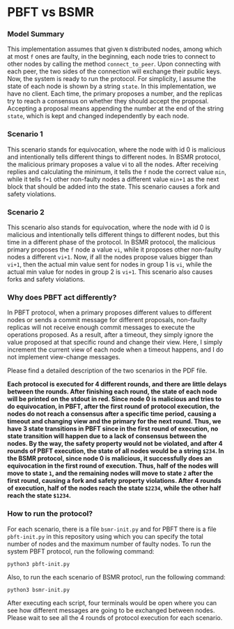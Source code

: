 # PBFT vs BSMR
### Model Summary
This implementation assumes that given `N` distributed nodes, among which at most `f` ones are faulty, in the beginning, each node tries to connect to other nodes by calling the method `connect_to_peer`. Upon connecting with each peer, the two sides of the connection will exchange their public keys. Now, the system is ready to run the protocol. For simplicity, I assume the state of each node is shown by a string `state`. In this implementation, we have no client. Each time, the primary proposes a number, and the replicas try to reach a consensus on whether they should accept the proposal. Accepting a proposal means appending the number at the end of the string `state`, which is kept and changed independently by each node.

### Scenario 1
This scenario stands for equivocation, where the node with id 0 is malicious and intentionally tells different things to different nodes. In BSMR protocol, the malicious primary proposes a value vi to all the nodes. After receiving replies and calculating the minimum, it tells the `f` node the correct value `min`, while it tells `f+1` other non-faulty nodes a different value `min+1` as the next block that should be added into the state. This scenario causes a fork and safety violations. 

### Scenario 2
This scenario also stands for equivocation, where the node with id 0 is malicious and intentionally tells different things to different nodes, but this time in a different phase of the protocol. In BSMR protocol, the malicious primary proposes the `f` node a value `vi`, while it proposes other non-faulty nodes a different `vi+1`. Now, if all the nodes propose values bigger than `vi+1`, then the actual min value sent for nodes in group 1 is `vi`, while the actual min value for nodes in group 2 is `vi+1`. This scenario also causes forks and safety violations.

### Why does PBFT act differently?
In PBFT protocol, when a primary proposes different values to different nodes or sends a commit message for different proposals, non-faulty replicas will not receive enough commit messages to execute the operations proposed. As a result, after a timeout, they simply ignore the value proposed at that specific round and change their view. Here, I simply increment the current view of each node when a timeout happens, and I do not implement view-change messages. 

Please find a detailed description of the two scenarios in the PDF file.

<b>Each protocol is executed for 4 different rounds, and there are little delays between the rounds. After finishing each round, the state of each node will be printed on the stdout in red. Since node 0 is malicious and tries to do equivocation, in PBFT, after the first round of  protocol execution, the nodes do not reach a consensus after a specific time period, causing a timeout and changing view and the primary for the next round. Thus, we have 3 state transitions in PBFT since in the first round of execution, no state transition will happen due to a lack of consensus between the nodes. By the way, the safety property would not be violated, and after 4 rounds of PBFT execution, the state of all nodes would be a string `$234`. In the BSMR protocol, since node 0 is malicious, it successfully does an equivocation in the first round of execution. Thus, half of the nodes will move to state `1`, and the remaining nodes will move to state `2` after the first round, causing a fork and safety property violations. After 4 rounds of execution, half of the nodes reach the state `$2234`, while the other half reach the state `$1234`.</b>

### How to run the protocol?
For each scenario, there is a file `bsmr-init.py` and for PBFT there is a file `pbft-init.py` in this repository using which you can specify the total number of nodes and the maximum number of faulty nodes. To run the system PBFT protocol, run the following command:
```
python3 pbft-init.py
```
Also, to run the each scenario of BSMR protocl, run the following command:
```
python3 bsmr-init.py
```
After executing each script, four terminals would be open where you can see how different messages are going to be exchanged between nodes. Please wait to see all the 4 rounds of protocol execution for each scenario.
